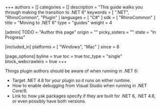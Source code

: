 +++
authors = []
categories = []
description = "This guide walks you through making the transition to .NET 6"
keywords = [ ".NET", "RhinoCommon", "Plugin" ]
languages = [ "C#" ]
sdk = [ "RhinoCommon" ]
title = "Moving to .NET 6"
type = "guides"
weight = 4

[admin]
TODO = "Author this page"
origin = ""
picky_sisters = ""
state = "In Progress"

[included_in]
platforms = [ "Windows", "Mac" ]
since = 8

[page_options]
byline = true
toc = true
toc_type = "single"
block_webcrawlers = true
+++

Things plugin authors should be aware of when running in .NET 6:

- Target .NET 4.8 for your plugin so it runs on either runtime.
- How to enable debugging from Visual Studio when running in .NET Core/6.
- Link to: how yak packages specify if they are built for .NET 6, .NET 4.8, or even possibly have both versions.
